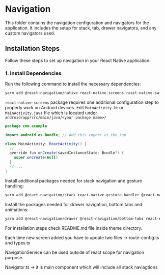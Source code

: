 # Navigation

This folder contains the navigation configuration and navigators for the application. It includes the setup for stack, tab, drawer navigators, and any custom navigators used.

## Installation Steps

Follow these steps to set up navigation in your React Native application:

### 1. Install Dependencies

Run the following command to install the necessary dependencies:

```sh
yarn add @react-navigation/native react-native-screens react-native-safe-area-context
```

`react-native-screens` package requires one additional configuration step to properly work on Android devices. Edit `MainActivity.kt` or `MainActivity.java` file which is located under `android/app/src/main/java/<your package name>/`

```java
package com.example

import android.os.Bundle; // Add this import at the top

class MainActivity: ReactActivity() {
  // ...
  override fun onCreate(savedInstanceState: Bundle?) {
    super.onCreate(null)
  }
  // ...
}

```

Install additional packages needed for stack navigation and gesture handling:

```sh
yarn add @react-navigation/stack react-native-gesture-handler @react-native-masked-view/masked-view
```

Install the packages needed for drawer navigation, bottom tabs and animations:

```sh
yarn add @react-navigation/drawer @react-navigation/bottom-tabs react-native-reanimated
```

For installation steps check README.md file inside theme directory.

Each time new screen added you have to update two files -> route-config.ts and types.ts

NavigationService can be used outside of react scope for navigation purpose.

Navigator.ts -> it is main component which will include all stack naviagtions.
